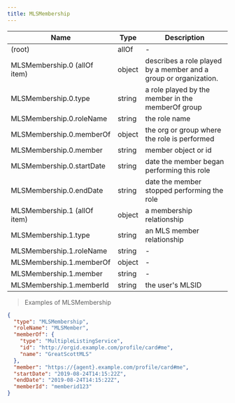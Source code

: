 ```yaml
---
title: MLSMembership
---
```

| Name | Type | Description |
|---|---|---|
| (root) | allOf | - |
| MLSMembership.0 (allOf item) | object | describes a role played by a member and a group or organization. |
| MLSMembership.0.type | string | a role played by the member in the memberOf group |
| MLSMembership.0.roleName | string | the role name |
| MLSMembership.0.memberOf | object | the org or group where the role is performed |
| MLSMembership.0.member | string | member object or id |
| MLSMembership.0.startDate | string | date the member began performing this role |
| MLSMembership.0.endDate | string | date the member stopped performing the role |
| MLSMembership.1 (allOf item) | object | a membership relationship |
| MLSMembership.1.type | string | an MLS member relationship |
| MLSMembership.1.roleName | string | - |
| MLSMembership.1.memberOf | object | - |
| MLSMembership.1.member | string | - |
| MLSMembership.1.memberId | string | the user's MLSID |

> Examples of MLSMembership

```json
{
  "type": "MLSMembership",
  "roleName": "MLSMember",
  "memberOf": {
    "type": "MultipleListingService",
    "id": "http://orgid.example.com/profile/card#me",
    "name": "GreatScottMLS"
  },
  "member": "https://{agent}.example.com/profile/card#me",
  "startDate": "2019-08-24T14:15:22Z",
  "endDate": "2019-08-24T14:15:22Z",
  "memberId": "memberid123"
}
```


